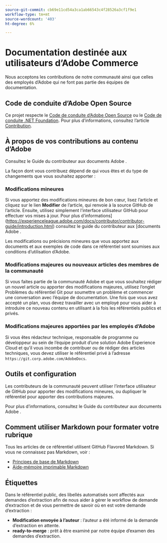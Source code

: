 ```yaml
---
source-git-commit: cb69e11cd54a3ca1ab66543c4f28526a3cf1f9e1
workflow-type: tm+mt
source-wordcount: '403'
ht-degree: 6%

---
```

# Documentation destinée aux utilisateurs d’Adobe Commerce

Nous acceptons les contributions de notre communauté ainsi que celles des employés d’Adobe qui ne font pas partie des équipes de documentation.

## Code de conduite d’Adobe Open Source

Ce projet respecte le [Code de conduite d’Adobe Open Source](code-of-conduct.md) ou le [Code de conduite .NET Foundation](https://dotnetfoundation.org/code-of-conduct). Pour plus d’informations, consultez l’article [Contribution](contributing.md).

## À propos de vos contributions au contenu d’Adobe

Consultez le Guide du contributeur aux documents Adobe [](https://experienceleague.adobe.com/docs/contributor/contributor-guide/introduction.html).

La façon dont vous contribuez dépend de qui vous êtes et du type de changements que vous souhaitez apporter :

### Modifications mineures

Si vous apportez des modifications mineures de bon cœur, lisez l’article et cliquez sur le lien **Modifier** de l’article, qui renvoie à la source GitHub de l’article. Ensuite, utilisez simplement l’interface utilisateur GitHub pour effectuer vos mises à jour. Pour plus d’informations](https://experienceleague.adobe.com/docs/contributor/contributor-guide/introduction.html) consultez le guide du contributeur aux [documents Adobe .

Les modifications ou précisions mineures que vous apportez aux documents et aux exemples de code dans ce référentiel sont soumises aux conditions d’utilisation d’Adobe.

### Modifications majeures ou nouveaux articles des membres de la communauté

Si vous faites partie de la communauté Adobe et que vous souhaitez rédiger un nouvel article ou apporter des modifications majeures, utilisez l’onglet Problèmes du référentiel Git pour soumettre un problème et commencer une conversation avec l’équipe de documentation. Une fois que vous avez accepté un plan, vous devez travailler avec un employé pour vous aider à introduire ce nouveau contenu en utilisant à la fois les référentiels publics et privés.

<!--
If you submit a pull request with significant changes to documentation and code examples, you'll see a message in the pull request asking you to submit an online contribution license agreement (CLA). We need you to complete the online form before we can review your pull request.
-->

### Modifications majeures apportées par les employés d’Adobe

Si vous êtes rédacteur technique, responsable de programme ou développeur au sein de l’équipe produit d’une solution Adobe Experience Cloud et qu’il vous incombe de contribuer ou de rédiger des articles techniques, vous devez utiliser le référentiel privé à l’adresse `https://git.corp.adobe.com/AdobeDocs`.

<!--Employees from other parts of the Adobe world should use the public repo for minor updates.-->

## Outils et configuration

Les contributeurs de la communauté peuvent utiliser l’interface utilisateur de GitHub pour apporter des modifications mineures, ou dupliquer le référentiel pour apporter des contributions majeures.

Pour plus d’informations, consultez le Guide du contributeur aux documents Adobe [](https://experienceleague.adobe.com/docs/contributor/contributor-guide/introduction.html).

## Comment utiliser Markdown pour formater votre rubrique

Tous les articles de ce référentiel utilisent GitHub Flavored Markdown. Si vous ne connaissez pas Markdown, voir :

* [Principes de base de Markdown](https://help.github.com/articles/getting-started-with-writing-and-formatting-on-github/)
* [Aide-mémoire imprimable Markdown](https://guides.github.com/pdfs/markdown-cheatsheet-online.pdf)

## Étiquettes

Dans le référentiel public, des libellés automatisés sont affectés aux demandes d’extraction afin de nous aider à gérer le workflow de demande d’extraction et de vous permettre de savoir où en est votre demande d’extraction :

* **Modification envoyée à l’auteur** : l’auteur a été informé de la demande d’extraction en attente.
* **ready-to-merge** : prêt à être examiné par notre équipe d’examen des demandes d’extraction.
